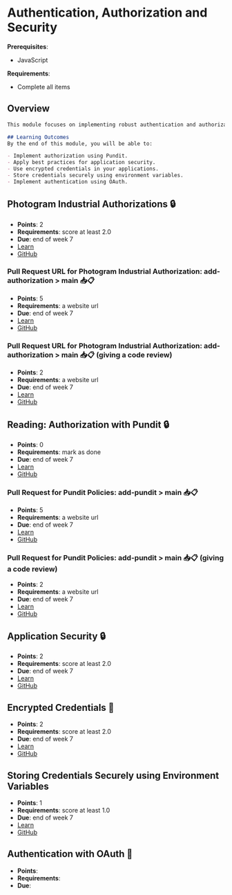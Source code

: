 # Authentication, Authorization and Security

**Prerequisites**:
- JavaScript

**Requirements**:
- Complete all items

## Overview
```md
This module focuses on implementing robust authentication and authorization mechanisms, as well as ensuring the security of your applications. You will learn to use Pundit for authorization, manage application security, encrypt credentials, store credentials securely, and implement authentication using OAuth.

## Learning Outcomes
By the end of this module, you will be able to:

- Implement authorization using Pundit.
- Apply best practices for application security.
- Use encrypted credentials in your applications.
- Store credentials securely using environment variables.
- Implement authentication using OAuth.
```

## Photogram Industrial Authorizations 🔒
- **Points**: 2
- **Requirements**: score at least 2.0
- **Due**: end of week 7
- [Learn]()
- [GitHub]()

### Pull Request URL for Photogram Industrial Authorization: add-authorization > main 📥📋
- **Points**: 5
- **Requirements**: a website url
- **Due**: end of week 7
- [Learn]()
- [GitHub]()

### Pull Request URL for Photogram Industrial Authorization: add-authorization > main 📥📋 (giving a code review)
- **Points**: 2
- **Requirements**: a website url
- **Due**: end of week 7
- [Learn]()
- [GitHub]()

## Reading: Authorization with Pundit 🔒
- **Points**: 0 
- **Requirements**: mark as done
- **Due**: end of week 7
- [Learn](https://learn.firstdraft.com/lessons/202-pundit-authorization)
- [GitHub](https://github.com/appdev-lessons/pundit-authorization)

### Pull Request for Pundit Policies: add-pundit > main 📥📋
- **Points**: 5
- **Requirements**: a website url
- **Due**: end of week 7
- [Learn]()
- [GitHub]()

### Pull Request for Pundit Policies: add-pundit > main 📥📋 (giving a code review)
- **Points**: 2
- **Requirements**: a website url
- **Due**: end of week 7
- [Learn]()
- [GitHub]()

## Application Security 🔒
- **Points**: 2
- **Requirements**: score at least 2.0
- **Due**: end of week 7
- [Learn](https://learn.firstdraft.com/lessons/312-rails-security)
- [GitHub](https://github.com/DPI-WE/rails-security)

<!-- TODO: add quiz points https://github.com/DPI-WE/rails-encrypted-credentials/issues/2 -->
## Encrypted Credentials 🤫
- **Points**: 2
- **Requirements**: score at least 2.0
- **Due**: end of week 7
- [Learn](https://learn.firstdraft.com/lessons/298-rails-encrypted-credentials)
- [GitHub](https://github.com/DPI-WE/rails-encrypted-credentials)

## Storing Credentials Securely using Environment Variables
- **Points**: 1
- **Requirements**: score at least 1.0
- **Due**: end of week 7
- [Learn](https://learn.firstdraft.com/lessons/52-storing-credentials-securely)
- [GitHub](https://github.com/appdev-lessons/storing-credentials-securely)

<!-- TODO https://github.com/DPI-WE/curriculum/issues/11 -->
## Authentication with OAuth 🪪
- **Points**:
- **Requirements**: 
- **Due**:
